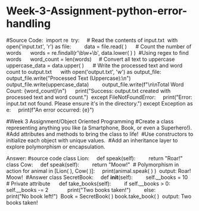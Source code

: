 # Week-3-Assignment-python-error-handling

‎#Source Code:
‎
‎import re
‎
‎try:
‎    # Read the contents of input.txt
‎
‎with open('input.txt', 'r') as file:
‎        data = file.read( )
‎
‎    # Count the number of words
‎
‎    words = re.findall(r'\b\w+\b', data.lower( ) ) 
‎
‎#Using regex to find words
‎
‎    word_count = len(words)
‎
‎    # Convert all text to uppercase
‎
‎    uppercase_data = data.upper( )
‎
‎    # Write the processed text and word count to output.txt
‎
‎    with open('output.txt', 'w') as output_file:
‎        output_file.write("Processed Text (Uppercase):\n")
‎        output_file.write(uppercase_data)
‎        output_file.write(f"\n\nTotal Word Count: {word_count}\n")
‎
‎    print("Success: output.txt created with processed text and word count.")
‎
‎except FileNotFoundError:
‎    print("Error: input.txt not found. Please ensure it's in the directory.")
‎except Exception as e:
‎    print(f"An error occurred: {e}")


#Week 3 Assignment/Object Oriented Programming 
#‎Create a class representing anything you like (a Smartphone, Book, or even a Superhero!).
‎
#‎Add attributes and methods to bring the class to life!
‎
#‎Use constructors to initialize each object with unique values.
‎
#‎Add an inheritance layer to explore polymorphism or encapsulation.


Answer:
‎#source code
‎class Lion:
‎    def speak(self):
‎        return "Roar!"
‎
‎class Cow:
‎    def speak(self):
‎        return "Moow!"
‎
‎# Polymorphism in action
‎for animal in [Lion( ), Cow( )]:
‎    print(animal.speak( ) )
‎
‎output:
‎Roar!
‎Moow!
‎
‎#Answer
‎class SecretBook:
‎    def __init__(self):
‎        self.__books = 10  
‎# Private attribute
‎
‎    def take_books(self):
‎        if self.__books > 0:
‎            self.__books -= 2
‎            print("Two books taken!")
‎        else:
‎            print("No book left!")
‎
‎Book = SecretBook( )
‎book.take_book( )
‎
‎output:
‎Two books taken!
‎
‎
‎
‎